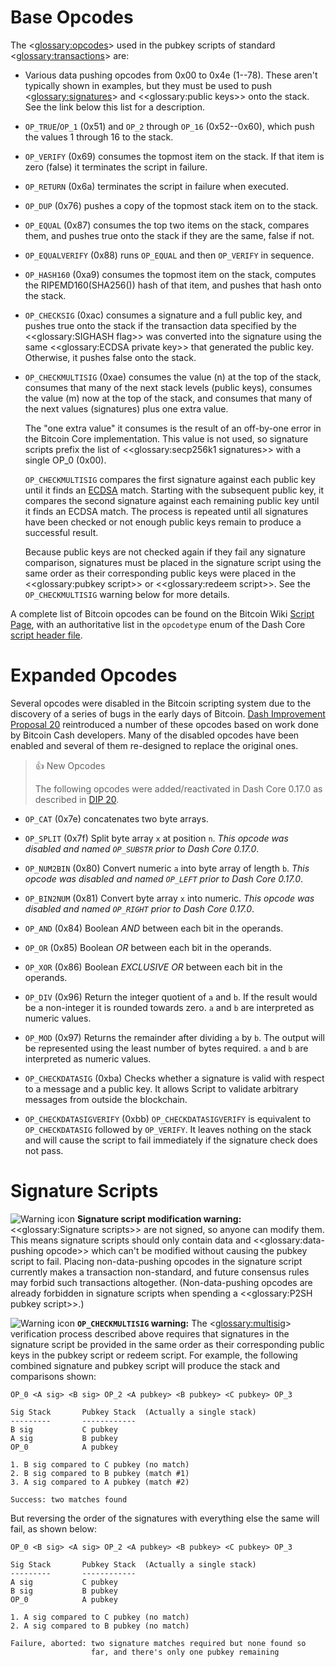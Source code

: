 # Base Opcodes

The <<glossary:opcodes>> used in the pubkey scripts of standard <<glossary:transactions>> are:

* Various data pushing opcodes from 0x00 to 0x4e (1--78). These aren't typically shown in examples, but they must be used to push <<glossary:signatures>> and <<glossary:public keys>> onto the stack. See the link below this list for a description.

* `OP_TRUE`/`OP_1` (0x51) and `OP_2` through `OP_16` (0x52--0x60), which push the values 1 through 16 to the stack.

* `OP_VERIFY` (0x69) consumes the topmost item on the stack. If that item is zero (false) it terminates the script in failure.

* `OP_RETURN` (0x6a) terminates the script in failure when executed.

* `OP_DUP` (0x76) pushes a copy of the topmost stack item on to the stack.

* `OP_EQUAL` (0x87) consumes the top two items on the stack, compares them, and pushes true onto the stack if they are the same, false if not.

* `OP_EQUALVERIFY` (0x88) runs `OP_EQUAL` and then `OP_VERIFY` in sequence.

* `OP_HASH160` (0xa9) consumes the topmost item on the stack, computes the RIPEMD160(SHA256()) hash of that item, and pushes that hash onto the stack.

**<span id="op_checksig"></span>**
* `OP_CHECKSIG` (0xac) consumes a signature and a full public key, and pushes true onto the stack if the transaction data specified by the <<glossary:SIGHASH flag>> was converted into the signature using the same <<glossary:ECDSA private key>> that generated the public key. Otherwise, it pushes false onto the stack.

* `OP_CHECKMULTISIG` (0xae) consumes the value (n) at the top of the stack, consumes that many of the next stack levels (public keys), consumes the value (m) now at the top of the stack, and consumes that many of the next values (signatures) plus one extra value.

    The "one extra value" it consumes is the result of an off-by-one error in the Bitcoin Core implementation. This value is not used, so signature scripts prefix the list of <<glossary:secp256k1 signatures>> with a single OP_0 (0x00).

    `OP_CHECKMULTISIG` compares the first signature against each public key until it finds an [ECDSA](https://en.wikipedia.org/wiki/Elliptic_Curve_Digital_Signature_Algorithm) match. Starting with the subsequent public key, it compares the second signature against each remaining public key until it finds an ECDSA match. The process is repeated until all signatures have been checked or not enough public keys remain to produce a successful result.

    Because public keys are not checked again if they fail any signature comparison, signatures must be placed in the signature script using the same order as their corresponding public keys were placed in the <<glossary:pubkey script>> or <<glossary:redeem script>>. See the `OP_CHECKMULTISIG` warning below for more details.

A complete list of Bitcoin opcodes can be found on the Bitcoin Wiki [Script Page](https://en.bitcoin.it/wiki/Script), with an authoritative list in the `opcodetype` enum of the Dash Core [script header file](https://github.com/dashpay/dash/blob/master/src/script/script.h).

# Expanded Opcodes

Several opcodes were disabled in the Bitcoin scripting system due to the discovery of a series of bugs in the early days of Bitcoin. [Dash Improvement Proposal 20](https://github.com/dashpay/dips/blob/master/dip-0020.md) reintroduced a number of these opcodes based on work done by Bitcoin Cash developers. Many of the disabled opcodes have been enabled and several of them re-designed to replace the original ones. 

> 👍 New Opcodes
> 
> The following opcodes were added/reactivated in Dash Core 0.17.0 as described in [DIP 20](https://github.com/dashpay/dips/blob/master/dip-0020.md).


* `OP_CAT` (0x7e) concatenates two byte arrays.

* `OP_SPLIT` (0x7f) Split byte array `x` at position `n`. *This opcode was disabled and named `OP_SUBSTR` prior to Dash Core 0.17.0*.

* `OP_NUM2BIN` (0x80) Convert numeric `a` into byte array of length `b`. *This opcode was disabled and named `OP_LEFT` prior to Dash Core 0.17.0*.

* `OP_BIN2NUM` (0x81) Convert byte array `x` into numeric. *This opcode was disabled and named `OP_RIGHT` prior to Dash Core 0.17.0*.

* `OP_AND` (0x84) Boolean _AND_ between each bit in the operands.

* `OP_OR` (0x85) Boolean _OR_ between each bit in the operands.

* `OP_XOR` (0x86) Boolean _EXCLUSIVE OR_ between each bit in the operands.

* `OP_DIV` (0x96) Return the integer quotient of `a` and `b`. If the result would be a non-integer it is rounded towards zero. `a` and `b` are interpreted as numeric values.

* `OP_MOD` (0x97) Returns the remainder after dividing `a` by `b`. The output will be represented using the least number of bytes required. `a` and `b` are interpreted as numeric values.

* `OP_CHECKDATASIG` (0xba) Checks whether a signature is valid with respect to a message and a public key. It allows Script to validate arbitrary messages from outside the blockchain.

* `OP_CHECKDATASIGVERIFY` (0xbb) `OP_CHECKDATASIGVERIFY` is equivalent to `OP_CHECKDATASIG` followed by `OP_VERIFY`. It leaves nothing on the stack and will cause the script to fail immediately if the signature check does not pass.

# Signature Scripts

![Warning icon](https://dash-docs.github.io/img/icons/icon_warning.svg) **<span id="signature_script_modification_warning">Signature script modification warning</span>:** <<glossary:Signature scripts>> are not signed, so anyone can modify them. This means signature scripts should only contain data and <<glossary:data-pushing opcode>> which can't be modified without causing the pubkey script to fail. Placing non-data-pushing opcodes in the signature script currently makes a transaction non-standard, and future consensus rules may forbid such transactions altogether. (Non-data-pushing opcodes are already forbidden in signature scripts when spending a <<glossary:P2SH pubkey script>>.)

![Warning icon](https://dash-docs.github.io/img/icons/icon_warning.svg) **`OP_CHECKMULTISIG` warning:** The <<glossary:multisig>> verification process described above requires that signatures in the signature script be provided in the same order as their corresponding public keys in the pubkey script or redeem script. For example, the following combined signature and pubkey script will produce the stack and comparisons shown:

``` text
OP_0 <A sig> <B sig> OP_2 <A pubkey> <B pubkey> <C pubkey> OP_3

Sig Stack       Pubkey Stack  (Actually a single stack)
---------       ------------
B sig           C pubkey
A sig           B pubkey
OP_0            A pubkey

1. B sig compared to C pubkey (no match)
2. B sig compared to B pubkey (match #1)
3. A sig compared to A pubkey (match #2)

Success: two matches found
```

But reversing the order of the signatures with everything else the same will fail, as shown below:

``` text
OP_0 <B sig> <A sig> OP_2 <A pubkey> <B pubkey> <C pubkey> OP_3

Sig Stack       Pubkey Stack  (Actually a single stack)
---------       ------------
A sig           C pubkey
B sig           B pubkey
OP_0            A pubkey

1. A sig compared to C pubkey (no match)
2. A sig compared to B pubkey (no match)

Failure, aborted: two signature matches required but none found so
                  far, and there's only one pubkey remaining
```